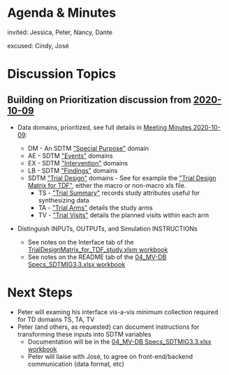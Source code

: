 # Agenda & Minutes

invited: Jessica, Peter, Nancy, Dante

excused: Cindy, José

# Discussion Topics

## Building on Prioritization discussion from [2020-10-09](./2020-10-09.md)
* Data domains, prioritized, see full details in [Meeting Minutes 2020-10-09](./2020-10-09.md):
  * DM - An SDTM ["Special Purpose"](https://www.cdisc.org/standards/foundational/sdtmig/sdtmig-v3-3/html#Models+for+Special+Purpose+Domains) domain
  * AE - SDTM ["Events"](https://www.cdisc.org/standards/foundational/sdtmig/sdtmig-v3-3/html#Models+for+Events+Domains) domains
  * EX - SDTM ["Intervention"](https://www.cdisc.org/standards/foundational/sdtmig/sdtmig-v3-3/html#Models+for+Interventions+Domains) domains
  * LB - SDTM ["Findings"](https://www.cdisc.org/standards/foundational/sdtmig/sdtmig-v3-3/html#Models+for+Findings+Domains) domains
  * SDTM ["Trial Design"](https://www.cdisc.org/standards/foundational/sdtmig/sdtmig-v3-3/html#Trial+Design+Model+Datasets) domains - See for example the ["Trial Design Matrix for TDF"](https://github.com/phuse-org/TestDataFactory/tree/master/TrialDesign-Tool), either the macro or non-macro xls file.
    * TS - ["Trial Summary"](https://www.cdisc.org/standards/foundational/sdtmig/sdtmig-v3-3/html#Trial+Summary) records study attributes useful for synthesizing data
    * TA - ["Trial Arms"](https://www.cdisc.org/standards/foundational/sdtmig/sdtmig-v3-3/html#Trial+Arms) details the study arms
    * TV - ["Trial Visits"](https://www.cdisc.org/standards/foundational/sdtmig/sdtmig-v3-3/html#Trial+Visits) details the planned visits within each arm

* Distinguish INPUTs, OUTPUTs, and Simulation INSTRUCTIONs
  * See notes on the Interface tab of the [TrialDesignMatrix_for_TDF_study.xlsm workbook](../TrialDesign-Tool/TrialDesignMatrix_for_TDF_study.xlsm)
  * See notes on the README tab of the [04_MV-DB Specs_SDTMIG3.3.xlsx workbook](../WorkingDocs/04_MV-DB%20Specs_SDTMIG3.3.xlsx)

# Next Steps
* Peter will examing his interface vis-a-vis minimum collection required for TD domains TS, TA, TV
* Peter (and others, as requested) can document instructions for transforming these inputs into SDTM variables
  * Documentation will be in the [04_MV-DB Specs_SDTMIG3.3.xlsx workbook](../WorkingDocs/04_MV-DB%20Specs_SDTMIG3.3.xlsx)
  * Peter will liaise with José, to agree on front-end/backend communication (data format, etc)
